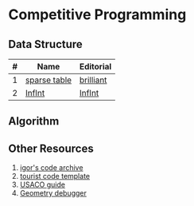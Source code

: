 # Competitive Programming

## Data Structure
| #   | Name                                                                       | Editorial                                             | 
|-----|----------------------------------------------------------------------------|-------------------------------------------------------|
| 1   | [sparse table](https://github.com/gsdt/cp/blob/main/libs/sparse_table.cpp) | [brilliant](https://brilliant.org/wiki/sparse-table/) |
| 2   | [InfInt](https://github.com/gsdt/cp/blob/main/libs/infint.cpp)             | [InfInt](https://sercantutar.github.io/infint/)    |

## Algorithm

## Other Resources

1. [igor's code archive](http://shygypsy.com/tools/)
2. [tourist code template](https://github.com/the-tourist/algo)
3. [USACO guide](https://usaco.guide/)
4. [Geometry debugger](https://github.com/lukakalinovcic/geodeb)
